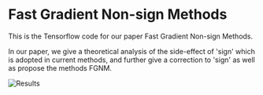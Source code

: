 # Fast Gradient Non-sign Methods
This is the Tensorflow code for our paper Fast Gradient Non-sign Methods.

In our paper, we give a theoretical analysis of the side-effect of 'sign' which is adopted in current methods, and further give a correction to 'sign' as well as propose the methods FGNM.

![Results](https://i.loli.net/2021/04/20/7gQ4JkiMRfOewhN.png)

